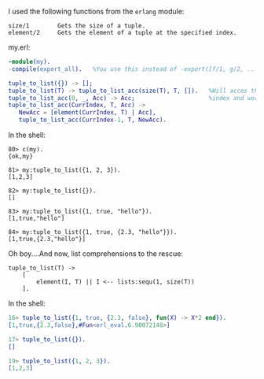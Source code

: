 I used the following functions from the `erlang` module:

```
size/1        Gets the size of a tuple.
element/2     Gets the element of a tuple at the specified index.
```
my.erl:
```erlang
-module(my).
-compile(export_all).   %You use this instead of -export([f/1, g/2, ...]).

tuple_to_list({}) -> [];
tuple_to_list(T) -> tuple_to_list_acc(size(T), T, []).   %Will acces the elements of the tuple starting at the largest 
tuple_to_list_acc(0, _, Acc) -> Acc;                     %index and work down to the smallest index.
tuple_to_list_acc(CurrIndex, T, Acc) ->
   NewAcc = [element(CurrIndex, T) | Acc],
   tuple_to_list_acc(CurrIndex-1, T, NewAcc).
```

In the shell:

```
80> c(my).
{ok,my}

81> my:tuple_to_list({1, 2, 3}).
[1,2,3]

82> my:tuple_to_list({}).       
[]

83> my:tuple_to_list({1, true, "hello"}).
[1,true,"hello"]

84> my:tuple_to_list({1, true, {2.3, "hello"}}).
[1,true,{2.3,"hello"}]
```

Oh boy....And now, list comprehensions to the rescue:

```
tuple_to_list(T) -> 
    [
        element(I, T) || I <-- lists:sequ(1, size(T))
    ].
```

In the shell:

```erlang
16> tuple_to_list({1, true, {2.3, false}, fun(X) -> X*2 end}).
[1,true,{2.3,false},#Fun<erl_eval.6.90072148>]

17> tuple_to_list({}).                                        
[]

19> tuple_to_list({1, 2, 3}).
[1,2,3]

```

